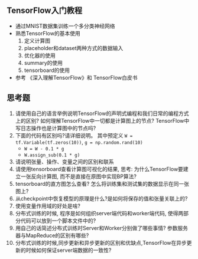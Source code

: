 ## TensorFlow入门教程
- 通过MNIST数据集训练一个多分类神经网络
- 熟悉TensorFlow的基本使用
    1. 定义计算图
    2. placeholder和dataset两种方式的数据输入
    3. 优化器的使用
    4. summary的使用
    5. tensorboard的使用
- 参考 《深入理解TensorFlow》和 TensorFlow白皮书

## 思考题
1. 请使用自己的语言举例说明TensorFlow的声明式编程和我们日常的编程方式上的区别? 如何理解TensorFlow中一切都是计算图上的节点? TensorFlow中写日志操作也是计算图中的节点吗?
2. 下面的代码有区别吗?请详细说明。 其中预定义 `W = tf.Variable(tf.zeros(10))`, `g = np.random.rand(10)`
    - `W = W - 0.1 * g`
    - `W.assign_sub(0.1 * g)`
3. 请说明张量、操作、变量之间的区别和联系
4. 请使用tensorboard查看计算图可视化的结果, 思考: 为什么TensorFlow要建立一张反向计算图, 而不是直接在原图中实现BP算法?
5. tensorboard的直方图怎么查看? 怎么将训练集和测试集的数据显示在同一张图上?
6. 从checkpoint中恢复模型的原理是什么?是如何将保存的值和张量关联上的?
7. 使用变量作用域的好处是啥?
8. 分布式训练的时候, 程序是如何组织server端代码和worker端代码, 使得两部分代码可以放到一个脚本文件中的?
9. 用自己的话简述分布式训练时Server和Worker分别做了哪些事情? 参数服务器与MapReduce的区别有哪些?
10. 分布式训练的时候,同步更新和异步更新的区别和优缺点,TensorFlow在异步更新的时候如何保证server端数据的一致性?